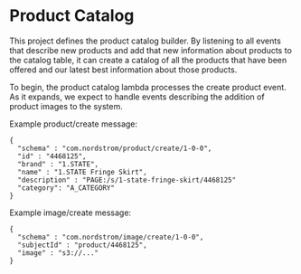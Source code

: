 # Product Catalog

This project defines the product catalog builder.  By listening to all events that describe new products and add that new information about products to the catalog table, it can create a catalog of all the products that have been offered and our latest best information about those products.

To begin, the product catalog lambda processes the create product event.  As it expands, we expect to handle events describing the addition of product images to the system.

Example product/create message:
```
{
  "schema" : "com.nordstrom/product/create/1-0-0",
  "id" : "4468125",
  "brand" : "1.STATE",
  "name" : "1.STATE Fringe Skirt",
  "description" : "PAGE:/s/1-state-fringe-skirt/4468125"
  "category": "A_CATEGORY"
}
```

Example image/create message:
```
{
  "schema" : "com.nordstrom/image/create/1-0-0",
  "subjectId" : "product/4468125",
  "image" : "s3://..."
}
```
